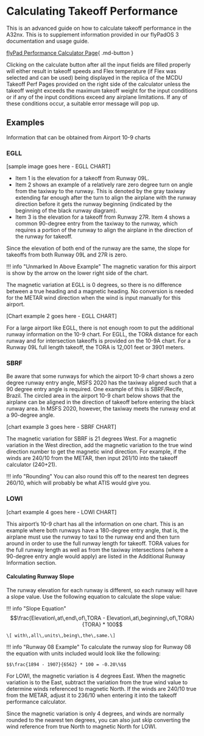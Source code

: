 # Calculating Takeoff Performance

This is an advanced guide on how to calculate takeoff performance in the A32nx. This is to supplement information provided in our flyPadOS 3 documentation and usage guide.

[flyPad Performance Calculator Page](../../../fbw-a32nx/feature-guides/flypados3/performance.md){ .md-button }

Clicking on the calculate button after all the input fields are filled properly will either result in takeoff speeds and Flex temperature (if Flex was selected and can be used) 
being displayed in the replica of the MCDU Takeoff Perf Pages provided on the right side of the calculator unless the takeoff weight exceeds the maximum takeoff weight for the 
input conditions or if any of the input conditions exceed any airplane limitations. If any of these conditions occur, a suitable error message will pop up.

## Examples

Information that can be obtained from Airport 10-9 charts

### EGLL

[sample image goes here - EGLL CHART]

- Item 1 is the elevation for a takeoff from Runway 09L. 
- Item 2 shows an example of a relatively rare zero degree turn on angle from the taxiway to the runway. This is denoted by the gray taxiway extending far enough after the turn 
  to align the airplane with the runway direction before it gets the runway beginning (indicated by the beginning of the black runway diagram). 
- Item 3 is the elevation for a takeoff from Runway 27R. Item 4 shows a common 90-degree entry from the taxiway to the runway, which requires a portion of the runway to align the airplane in the direction of the runway for takeoff.

Since the elevation of both end of the runway are the same, the slope for takeoffs from both Runway 09L and 27R is zero. 

!!! info "Unmarked In Above Example"
    The magnetic varation for this airport is show by the arrow on the lower right side of the chart. 

The magnetic variation at EGLL is 0 degrees, so there is no difference between a true heading and a magnetic heading. No conversion is needed for the METAR wind direction when 
the wind is input manually for this airport.

[Chart example 2 goes here - EGLL CHART]

For a large airport like EGLL, there is not enough room to put the additional runway information on the 10-9 chart. For EGLL, the TORA distance for each runway and for 
intersection takeoffs is provided on the 10-9A chart. For a Runway 09L full length takeoff, the TORA is 12,001 feet or 3901 meters.

### SBRF

Be aware that some runways for which the airport 10-9 chart shows a zero degree runway entry angle, MSFS 2020 has the taxiway aligned such that a 90 degree entry angle is 
required. One example of this is SBRF/Recife, Brazil. The circled area in the airport 10-9 chart below shows that the airplane can be aligned in the direction of takeoff before 
entering the black runway area. In MSFS 2020, however, the taxiway meets the runway end at a 90-degree angle.

[chart example 3 goes here - SBRF CHART]

The magnetic variation for SBRF is 21 degrees West. For a magnetic variation in the West direction, add the magnetic variation to the true wind direction number to get the 
magnetic wind direction. For example, if the winds are 240/10 from the METAR, then input 261/10 into the takeoff calculator (240+21).  

!!! info "Rounding"
    You can also round this off to the nearest ten degrees 260/10, which will probably be what ATIS would give you.

### LOWI

[chart example 4 goes here - LOWI CHART]

This airport’s 10-9 chart has all the information on one chart. This is an example where both runways have a 180-degree entry angle, that is, the airplane must use the runway 
to taxi to the runway end and then turn around in order to use the full runway length for takeoff. TORA values for the full runway length as well as from the taxiway 
intersections (where a 90-degree entry angle would apply) are listed in the Additional Runway Information section.

#### Calculating Runway Slope

The runway elevation for each runway is different, so each runway will have a slope value. Use the following equation to calculate the slope value:

!!! info "Slope Equation"
    $$\frac{Elevation\,at\,end\,of\,TORA - Elevation\,at\,beginning\,of\,TORA}{TORA} * 100$$ 

    \[ with\,all\,units\,being\,the\,same.\]

!!! info "Runway 08 Example"
    To calculate the runway slop for Runway 08 the equation with units included would look like the following:

    $$\frac{1894 - 1907}{6562} * 100 = -0.20\%$$

For LOWI, the magnetic variation is 4 degrees East. When the magnetic variation is to the East, subtract the variation from the true wind value to determine winds referenced to 
magnetic North. If the winds are 240/10 true from the METAR, adjust it to 236/10 when entering it into the takeoff performance calculator. 

Since the magnetic variation is only 4 degrees, and winds are normally rounded to the nearest ten degrees, you can also just skip converting the wind reference from true North 
to magnetic North for LOWI.